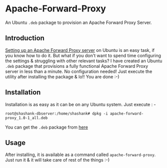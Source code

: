 # Apache-Forward-Proxy
An Ubuntu ``.deb`` package to provision an Apache Forward Proxy Server.

## Introduction
[Setting up an Apache Forward Proxy server](https://watilearnd2day.wordpress.com/2017/06/23/how-to-setup-an-apache-forward-proxy-server-on-ubuntu-14-04/) on Ubuntu is an easy task, if you know how to do it. But what if you don't want to spend time configuring the settings & struggling with other relevant tasks? I have created an Ubuntu ``.deb`` package that provisions a fully functional Apache Forward Proxy server in less than a minute. No configuration needed! Just execute the utility after installing the package & lo!! You are done :-)

## Installation
Installation is as easy as it can be on any Ubuntu system. Just execute : - 
```
root@shashank-dbserver:/home/shashank# dpkg -i apache-forward-proxy_1.0-1_all.deb
```
You can get the ``.deb`` package from [here](https://github.com/shashank-ssriva/Apache-Forward-Proxy/releases)

## Usage
After installing, it is available as a command called ``apache-forward-proxy``. Just run it & it will take care of rest of the things :-)
